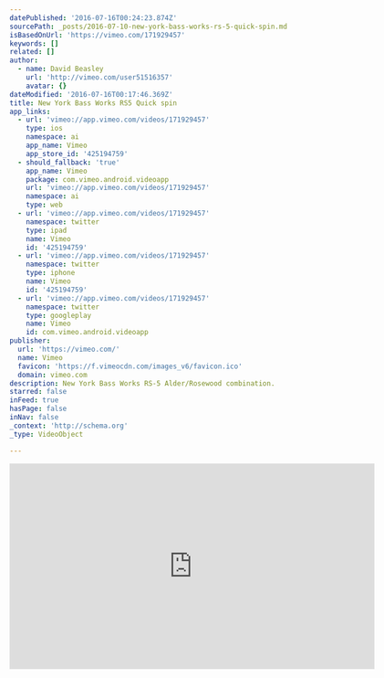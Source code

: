 ```yaml
---
datePublished: '2016-07-16T00:24:23.874Z'
sourcePath: _posts/2016-07-10-new-york-bass-works-rs-5-quick-spin.md
isBasedOnUrl: 'https://vimeo.com/171929457'
keywords: []
related: []
author:
  - name: David Beasley
    url: 'http://vimeo.com/user51516357'
    avatar: {}
dateModified: '2016-07-16T00:17:46.369Z'
title: New York Bass Works RS5 Quick spin
app_links:
  - url: 'vimeo://app.vimeo.com/videos/171929457'
    type: ios
    namespace: ai
    app_name: Vimeo
    app_store_id: '425194759'
  - should_fallback: 'true'
    app_name: Vimeo
    package: com.vimeo.android.videoapp
    url: 'vimeo://app.vimeo.com/videos/171929457'
    namespace: ai
    type: web
  - url: 'vimeo://app.vimeo.com/videos/171929457'
    namespace: twitter
    type: ipad
    name: Vimeo
    id: '425194759'
  - url: 'vimeo://app.vimeo.com/videos/171929457'
    namespace: twitter
    type: iphone
    name: Vimeo
    id: '425194759'
  - url: 'vimeo://app.vimeo.com/videos/171929457'
    namespace: twitter
    type: googleplay
    name: Vimeo
    id: com.vimeo.android.videoapp
publisher:
  url: 'https://vimeo.com/'
  name: Vimeo
  favicon: 'https://f.vimeocdn.com/images_v6/favicon.ico'
  domain: vimeo.com
description: New York Bass Works RS-5 Alder/Rosewood combination.
starred: false
inFeed: true
hasPage: false
inNav: false
_context: 'http://schema.org'
_type: VideoObject

---
```

<iframe src="https://cdn.embedly.com/widgets/media.html?src=https%3A%2F%2Fplayer.vimeo.com%2Fvideo%2F171929457&amp;url=https%3A%2F%2Fvimeo.com%2F171929457&amp;image=http%3A%2F%2Fi.vimeocdn.com%2Fvideo%2F577506018_640.jpg&amp;key=b7d04c9b404c499eba89ee7072e1c4f7&amp;type=text%2Fhtml&amp;schema=vimeo" width="640" height="360" scrolling="no" frameborder="0" allowfullscreen="" style=""></iframe>